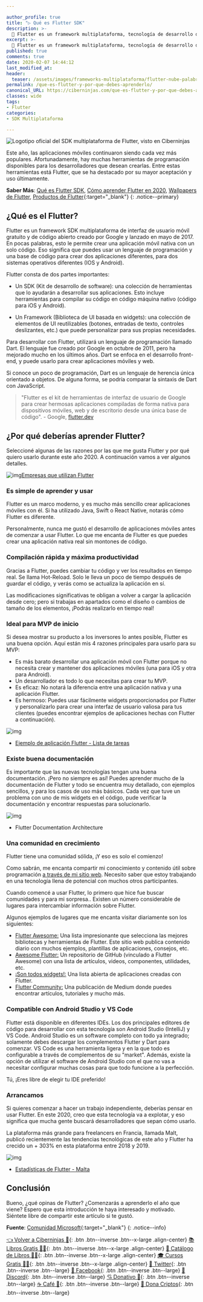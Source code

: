 ```yaml
---

author_profile: true
title: "▷ Qué es Flutter SDK"
description: >-
  🚀 Flutter es un framework multiplataforma, tecnología de desarrollo de aplicaciones móviles que se encuentra en crecimiento durante el año 2020.
excerpt: >-
  🚀 Flutter es un framework multiplataforma, tecnología de desarrollo de aplicaciones móviles que se encuentra en crecimiento durante el año 2020.
published: true
comments: true
date: 2020-02-07 14:44:12
last_modified_at: 
header:
  teaser: /assets/images/frameworks-multiplataforma/flutter-nube-palabras-y-logo-1280x700.png
permalink: /que-es-flutter-y-por-que-debes-aprenderlo/
canonical_URL: https://ciberninjas.com/que-es-flutter-y-por-que-debes-aprenderlo/
classes: wide
tags:
- Flutter
categories:
- SDK Multiplataforma

---
```


![Logotipo oficial del SDK multiplataforma de Flutter, visto en Ciberninjas](https://i.ibb.co/HBtSdc0/Flutter-logo-animation-v1-2.gif "Logotipo oficial del SDK multiplataforma de Flutter")

Este año, las aplicaciones móviles continuaron siendo cada vez más populares. Afortunadamente, hay muchas herramientas de programación disponibles para los desarrolladores que desean crearlas. Entre estas herramientas está Flutter, que se ha destacado por su mayor aceptación y uso últimamente.

**Saber Más**: [Qué es Flutter SDK](/que-es-flutter-y-por-que-debes-aprenderlo/), [Cómo aprender Flutter en 2020](/como-aprender-flutter/), [Wallpapers de Flutter](/wallpaper-flutter/), [Productos de Flutter](https://ciberninjas.redbubble.com){:target="_blank"}
{: .notice--primary}

## ¿Qué es el Flutter?

Flutter es un framework SDK multiplataforma de interfaz de usuario móvil gratuito y de código abierto creado por Google y lanzado en mayo de 2017. En pocas palabras, esto le permite crear una aplicación móvil nativa con un solo código. Eso significa que puedes usar un lenguaje de programación y una base de código para crear dos aplicaciones diferentes, para dos sistemas operativos diferentes (IOS y Android).

Flutter consta de dos partes importantes:

- Un SDK (Kit de desarrollo de software): una colección de herramientas que lo ayudarán a desarrollar sus aplicaciones. Esto incluye herramientas para compilar su código en código máquina nativo (código para iOS y Android).

- Un Framework (Biblioteca de UI basada en widgets): una colección de elementos de UI reutilizables (botones, entradas de texto, controles deslizantes, etc.) que puede personalizar para sus propias necesidades.

Para desarrollar con Flutter, utilizará un lenguaje de programación llamado Dart. El lenguaje fue creado por Google en octubre de 2011, pero ha mejorado mucho en los últimos años. Dart se enfoca en el desarrollo front-end, y puede usarlo para crear aplicaciones móviles y web.

Si conoce un poco de programación, Dart es un lenguaje de herencia única orientado a objetos. De alguna forma, se podría comparar la sintaxis de Dart con JavaScript.

> "Flutter es el kit de herramientas de interfaz de usuario de Google para crear hermosas aplicaciones compiladas de forma nativa para dispositivos móviles, web y de escritorio desde una única base de código". - Google, [flutter.dev](https://flutter.dev/)

## ¿Por qué deberías aprender Flutter?

Seleccioné algunas de las razones por las que me gusta Flutter y por qué quiero usarlo durante este año 2020. A continuación vamos a ver algunos detalles.

![img](https://herewecode.io/blog/content/images/2019/12/companies-using-flutter.png)[Empresas que utilizan Flutter](https://flutter.dev/showcase)

### Es simple de aprender y usar

Flutter es un marco moderno, y es mucho más sencillo crear aplicaciones móviles con él. Si ha utilizado Java, Swift o React Native, notarás cómo Flutter es diferente.

Personalmente, nunca me gustó el desarrollo de aplicaciones móviles antes de comenzar a usar Flutter. Lo que me encanta de Flutter es que puedes crear una aplicación nativa real sin montones de código.

### Compilación rápida y máxima productividad

Gracias a Flutter, puedes cambiar tu código y ver los resultados en tiempo real. Se llama Hot-Reload. Solo le lleva un poco de tiempo después de guardar el código, y verás como se actualiza la aplicación en sí.

Las modificaciones significativas te obligan a volver a cargar la aplicación desde cero; pero si trabajas en apartados como el diseño o cambios de tamaño de los elementos, ¡Podrás realizarlo en tiempo real!

### Ideal para MVP de inicio

Si desea mostrar su producto a los inversores lo antes posible, Flutter es una buena opción. Aquí están mis 4 razones principales para usarlo para su MVP:

- Es más barato desarrollar una aplicación móvil con Flutter porque no necesita crear y mantener dos aplicaciones móviles (una para iOS y otra para Android).
- Un desarrollador es todo lo que necesitas para crear tu MVP.
- Es eficaz: No notará la diferencia entre una aplicación nativa y una aplicación Flutter.
- Es hermoso: Puedes usar fácilmente widgets proporcionados por Flutter y personalizarlo para crear una interfaz de usuario valiosa para tus clientes (puedes encontrar ejemplos de aplicaciones hechas con Flutter a continuación).

![img](https://herewecode.io/blog/content/images/2019/12/flutter-app-example.gif)

* [Ejemplo de aplicación Flutter - Lista de tareas](https://github.com/LiveLikeCounter/Flutter-Todolist)

### Existe buena documentación

Es importante que las nuevas tecnologías tengan una buena documentación. ¡Pero no siempre es así! Puedes aprender mucho de la documentación de Flutter y todo se encuentra muy detallado, con ejemplos sencillos, y para los casos de uso más básicos. Cada vez que tuve un problema con uno de mis widgets en el código, pude verificar la documentación y encontrar respuestas para solucionarlo.

![img](https://herewecode.io/blog/content/images/2019/12/flutter-documentation.png)

* Flutter Documentation Architecture

### Una comunidad en crecimiento

Flutter tiene una comunidad sólida, ¡Y eso es solo el comienzo!

Como sabrán, me encanta compartir mi conocimiento y contenido útil sobre programación [a través de mi sitio web](https://herewecode.io/). Necesito saber que estoy trabajando en una tecnología llena de potencial con muchos otros participantes.

Cuando comencé a usar Flutter, lo primero que hice fue buscar comunidades y para mi sorpresa.. Existen un número considerable de lugares para intercambiar información sobre Flutter.

Algunos ejemplos de lugares que me encanta visitar diariamente son los siguientes:

- [Flutter Awesome:](https://flutterawesome.com/) Una lista impresionante que selecciona las mejores bibliotecas y herramientas de Flutter. Este sitio web publica contenido diario con muchos ejemplos, plantillas de aplicaciones, consejos, etc.
- [Awesome Flutter:](https://github.com/Solido/awesome-flutter) Un repositorio de GitHub (vinculado a Flutter Awesome) con una lista de artículos, videos, componentes, utilidades, etc.
- [¡Son todos widgets!:](https://itsallwidgets.com/) Una lista abierta de aplicaciones creadas con Flutter.
- [Flutter Community:](https://medium.com/flutter-community) Una publicación de Medium donde puedes encontrar artículos, tutoriales y mucho más.

### Compatible con Android Studio y VS Code

Flutter está disponible en diferentes IDEs. Los dos principales editores de código para desarrollar con esta tecnología son Android Studio (IntelliJ) y VS Code. Android Studio es un software completo con todo ya integrado; solamente debes descargar los complementos Flutter y Dart para comenzar. VS Code es una herramienta ligera y en la que todo es configurable a través de complementos de su "market". Además, existe la opción de utilizar el software de Android Studio con el que no vas a necesitar configurar muchas cosas para que todo funcione a la perfección.

Tú, ¡Eres libre de elegir tu IDE preferido!

### Arrancamos

Si quieres comenzar a hacer un trabajo independiente, deberías pensar en usar Flutter. En este 2020, creo que esta tecnología va a explotar, y eso significa que mucha gente buscará desarrolladores que sepan cómo usarlo.

La plataforma más grande para freelancers en Francia, llamada Malt, publicó recientemente las tendencias tecnológicas de este año y Flutter ha crecido un + 303% en esta plataforma entre 2018 y 2019.

![img](https://herewecode.io/blog/content/images/2019/12/flutter-malt-statistics.png)

* [Estadísticas de Flutter - Malta](https://www.malt.com/resources/reports/tech-data-2019/)

## Conclusión

Bueno, ¿qué opinas de Flutter? ¿Comenzarás a aprenderlo el año que viene? Espero que esta introducción te haya interesado y motivado. Siéntete libre de compartir este artículo si te gustó.

**Fuente**\: [Comunidad Microsoft](https://techcommunity.microsoft.com/t5/testingspot-blog/what-are-the-best-ui-test-automation-tools/ba-p/367781){:target="_blank"}
{: .notice--info}

[👈 Volver a Ciberninjas 🏡](/){: .btn .btn--inverse .btn--x-large .align-center}
[📚 Libros Gratis 🕵️‍♂️](/biblioteca-de-programacion-y-tecnologia/#page-title){: .btn .btn--inverse .btn--x-large .align-center}
[🛒 Catálogo de Libros 👨‍💻](/libros/#page-title){: .btn .btn--inverse .btn--x-large .align-center}
[🎓 Cursos Gratis 👨‍🏫](/cursos-tecnologia/#page-title){: .btn .btn--inverse .btn--x-large .align-center}
[🐤 Twitter](https://kutt.it/ciberninjast){: .btn .btn--inverse .btn--large} [📘 Facebook](https://kutt.it/cibercursos){: .btn .btn--inverse .btn--large} [💭 Discord](https://kutt.it/ciberninjas_discord){: .btn .btn--inverse .btn--large} [💘 Donativo 🥰](https://kutt.it/donativo){: .btn .btn--inverse .btn--large} [☕ Café 👏](https://kutt.it/Cafe){: .btn .btn--inverse .btn--large} [🎁 Dona Criptos](https://kutt.it/ciberninjas_discord){: .btn .btn--inverse .btn--large}